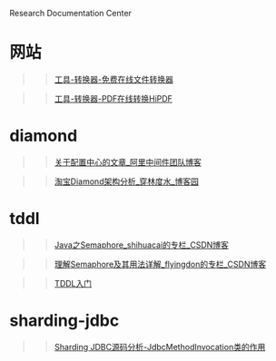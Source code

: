 Research Documentation Center

# 网站 
> > [工具-转换器-免费在线文件转换器](https://cn.office-converter.com/)

> > [工具-转换器-PDF在线转换HiPDF](https://www.hipdf.com/)


# diamond 

> > [关于配置中心的文章_阿里中间件团队博客](http://jm.taobao.org/2016/09/28/an-article-about-config-center/)

> > [淘宝Diamond架构分析_穿林度水_博客园](http://www.cnblogs.com/clds/p/5832899.html)

# tddl

> > [Java之Semaphore_shihuacai的专栏_CSDN博客](http://blog.csdn.net/shihuacai/article/details/8856526)

> > [理解Semaphore及其用法详解_flyingdon的专栏_CSDN博客](http://blog.csdn.net/flyingdon/article/details/5110582)

> > [TDDL入门](https://lindayi.me/tag/tddl/)

# sharding-jdbc
> > [Sharding JDBC源码分析-JdbcMethodInvocation类的作用](http://blog.csdn.net/jackyechina/article/details/53010667)

